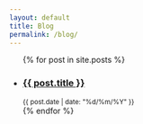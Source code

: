 ```yaml
---
layout: default
title: Blog
permalink: /blog/
---
```


<ul class="post-list">
  {% for post in site.posts %}
    <li>
      <h3>
        <a href="{{ post.url | relative_url }}">
          {{ post.title }}
        </a>
      </h3>
      <small>{{ post.date | date: "%d/%m/%Y" }}</small>
    </li>
  {% endfor %}
</ul>

